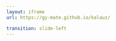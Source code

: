 ```yaml
---
layout: iframe
url: https://gy-mate.github.io/kalauz/

transition: slide-left
---
```


<!--
- így készítettem el ezt az OpenStreetMap-alapú interaktív térképes megjelenítést
- minél pirosabb egy szakasz, annál nagyobb aranyú a sebességkorlátozás mértéke
- az ezzel kapcsolatos vállalásaimat teljesítettem
  - valamennyi lassújelet ábrázoltam a MÁV es a GYSEV 4-4 vonalán (`1`, `17`, `30`, `113`, `146`; `8`, `17`, `9`, `18`) 
- a nem kötelező vállalásom is teljesült részben
  - ha fel vannak töltve a szelvénykövek, bármelyik vasútvonalon működik
- MÁV
  - 1: a jelenleg is tartó felújítás sokat javított
  - 113: szörnyű állapotban van
  - 146: hasonló a helyzet (a keleti felét tavaly augusztus 1-jén bezárták)
  - 40: gyakorlatilag sehol sem járható pályasebességgel
  - ~7.000 vonalkm pályából ~7.600 vágánykm-en van lassújel (109%)
- GYSEV: ehhez képest ~450 vonalkm pályából mindössze 80 vágánykm-en van lassújel (18%)
  - sokkal jobb állapotban van a hálózata
  - 17: tökéletesen látszik, melyik az ő részük, és melyik a MÁV-é
-->
